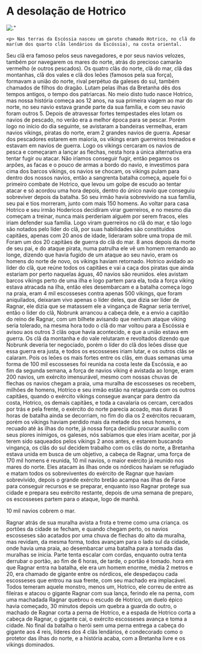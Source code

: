 <!DOCTYPE html>
<html>
  <head>
  <style>
  html {
  font-size: 10px;
  font-family: 'Open Sans', sans-serif;
}


h1 {
  font-size: 40px;
  text-align: center;
}

p, li {
  font-size: 16px;  
  line-height: 2;
  letter-spacing: 1px;
}


html {
  background-color: #f2f2f2;
}

body {
  width: 600px;
  margin: 0 auto;
  background-color: #ffffff;
  padding: 0 40px 60px 20px;
  border: 5px solid black;
}

h1 {
  margin: 0;
  padding: 20px 0;  
  color: #1a0000;
 
}

img {
  display: block;
  margin: 0 auto;
}
  </style>
    <link href="st" rel="stylesheet" type="text/css">
    <meta charset="utf-8">
    <title>Terra Media</title>
    <link href='https://fonts.googleapis.com/css?family=Roboto' rel='stylesheet' type='text/css'>
  </head>
  <body>
    <h1>A desolação de Hotrico</h1>
    <img src="images/firefox-icon.png" alt=.">

    

    <p> Nas terras da Escóssia nasceu um garoto chamado Hotrico, no clã do mar(um dos quarto clãs lendários da Escóssia), na costa oriental.
Seu clã era famoso pelos seus navegadores, e por seus navios velozes, também por navegarem os mares do norte, atrás do precioso camarão vermelho (e outros pescados).
Os quatro clãs do norte, clã do mar, clã das montanhas, clã dos vales e clã dos leões (famosos pela sua força), formavam a união do norte, rival perpétuo da galeses do sul, também chamados de filhos do dragão. Lutam pelas ilhas da Bretanha dês dos tempos antigos, o tempo dos patriarcas.
No meio disto tudo nasce Hotrico, mas nossa história começa aos 12 anos, na sua primeira viagem ao mar do norte, no seu navio estava grande parte da sua família, e com seu navio foram outros 5. Depois de atravessar fortes tempestades eles lotam os navios de pescado, no verão era a melhor época para se pescar.
Porém logo no início do dia seguinte, se avistaram a bandeiras vermelhas, eram navios vikings, piratas do norte, eram 2 grandes navios de guerra. Apesar dos pescadores estarem em maioria, os vikings eram guerreiros treinados e estavam em navios de guerra. Logo os vikings cercaram os navios de pesca e começaram a lançar as flechas, nesta hora a única alternativa era tentar fugir ou atacar. Não iríamos conseguir fugir, então pegamos os arpões, as facas e o pouco de armas a bordo do navio, e investimos para cima dos barcos vikings, os navios se chocam, os vikings pulam para dentro dos nossos navios, então a sangrenta batalha começa, aquele foi o primeiro combate de Hotrico, que levou um golpe de escudo ao tentar atacar e só acordou uma hora depois, dentro do único navio que conseguiu sobreviver depois da batalha. Só seu irmão havia sobrevivido na sua família, seu pai e tios morreram, junto com mais 150 homens. Ao voltar para casa Hotrico e seu irmão Hodericos decidiram virar guerreiros, e no mesmo dia começam a treinar, nunca mais perderiam alguém por serem fracos, eles iriam defender sua família. Logo viram guerreiros no clã do mar, e tão logo são notados pelo líder do clã, por suas habilidades são constituídos capitães, apenas com 20 anos de idade, lideraram sobre uma tropa de mil. Foram um dos 20 capitães de guerra do clã do mar.
8 anos depois da morte de seu pai, e do ataque pirata, numa patrulha ele vê um homem remando ao longe, dizendo que havia fugido de um ataque ao seu navio, eram os homens do norte de novo, os vikings haviam retornado. Hotrico avidado ao líder do clã, que reúne todos os capitães e vai a caça dos piratas que ainda estariam por perto naquelas águas, 40 navios são reunidos. eles avistam barcos vikings perto de uma ilha e logo partem para ela, toda a força viking estava atracada na ilha, então eles desembarcam e a batalha começa logo na praia, eram 4 mil escosseses contra apenas 500 vikings, que foram aniquilados, deixaram vivo apenas o líder deles, que dizia ser líder de Ragnar, ele dizia que se matassem ele a vingança de Ragnar seria terrível, então o líder do clã, Nobrunk arrancou a cabeça dele, e a envio a capitão do reino de Ragnar, com um bilhete avisando que nenhum ataque viking seria tolerado, na mesma hora todo o clã do mar voltou para a Escóssia e avisou aos outros 3 clãs oque havia acontecido, e que a união estava em guerra. Os clã da montanha e do vale relutaram e revoltados dizendo que Nobrunk deveria ter negociado, porém o líder do clã dos leões disse que essa guerra era justa, e todos os escosseses iriam lutar, e os outros clãs se calaram. Pois os leões os mais fortes entre os clãs, em duas semanas uma forma de 100 mil escosseses foi reunida na costa leste da Escóssia, e ao fim da segunda semana, a força de navios viking é avistada ao longe, eram 200 navios, um exército imensurável, mesmo com nossas chuvas de flechas os navios chegam a praia, uma muralha de escosseses os recebem, milhões de homens, Hotrico e seu irmão estão na retaguarda com os outros capitães, quando o exército vikings consegue avançar para dentro da costa, Hotrico, os demais capitães, e toda a cavalaria os cercam, cercados por trás e pela frente, o exército do norte parecia acoado, mas duras 8 horas de batalha ainda se decorriam, no fim do dia os 2 exércitos recuaram, porém os vikings haviam perdido mais da metade dos seus homens, e recuado até às ilhas do norte, já nossa força decidiu procurar auxílio com seus piores inimigos, os galeses, nós sabíamos que eles iriam aceitar, por já terem sido saqueados pelos vikings 2 anos antes, e estarem buscando vingança, os clãs do sul decidem trabalho com os clãs do norte, a Bretanha estava unida em busca de um objetivo, a cabeça de Ragnar, uma força de 170 mil homens é reunida, 10 mil navios, o maior exército já reunido nos mares do norte.
Eles atacam às ilhas onde os nórdicos haviam se refugiado e matam todos os sobreviventes do exército de Ragnar que haviam sobrevivido, depois o grande exército bretão acampa nas ilhas de Faroe para conseguir recursos e se preparar, enquanto isso Ragnar protege sua cidade e prepara seu exército restante, depois de uma semana de preparo, os escosseses partem para o ataque, logo de manhã.

10 mil navios cobrem o mar.

Ragnar atrás de sua muralha avista a frota e treme como uma criança. os portões da cidade se fecham, e quando chegam perto, os navios escosseses são acatados por uma chuva de flechas do alto da muralha, mas revidam, da mesma forma, todos avançam para o lado sul da cidade, onde havia uma praia, ao desembarcar uma batalha para a tomada das muralhas se inicia.
Parte tenta escalar com cordas, enquanto outra tenta derrubar o portão, ao fim de 6 horas, de tarde, o portão é tomado. hora em que Ragnar entra na batalha, ele era um homem enorme, média 2 metros e 20, era chamado de gigante entre os nórdicos, ele despedaçou cada escosseses que entrou na sua frente, com seu machado era implacável. Todos temeram aquele monstro, menos um, Hotrico, ele correu de entre as fileiras e atacou o gigante Ragnar com sua lança, ferindo ele na perna, com uma machadada Ragnar quebrou o escudo de Hotrico, um duelo épico havia começado, 30 minutos depois um quebra a guarda do outro, o machado de Ragnar corta a perna de Hotrico, e a espada de Hotrico corta a cabeça de Ragnar, o gigante cai, o exército escosseses avança e toma a cidade.
No final da batalha o herói sem uma perna entrega a cabeça do gigante aos 4 reis, líderes dos 4 clãs lendários, é condecorado como o protetor das ilhas do norte, e a história acaba, com a Bretanha livre e os vikings dominados.</p>


  </body>
</html>
